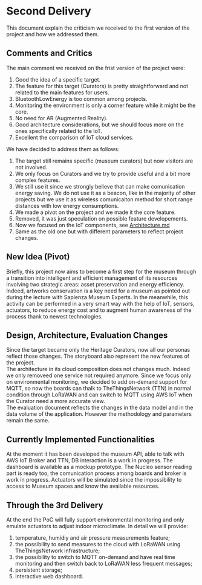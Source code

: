 # Second Delivery
This document explain the criticism we received to the first version of the project and how we addressed them.

## Comments and Critics
The main comment we received on the frist version of the project were:
1. Good the idea of a specific target. 
2. The feature for this target (Curators) is pretty straightforward and not related to the main features for users.
3. BluetoothLowEnergy is too common among projects.
4. Monitoring the environment is only a corner feature while it might be the core.
5. No need for AR (Augmented Reality).
6. Good architecture considerations, but we should focus more on the ones specifically related to the IoT.
7. Excellent the comparison of IoT cloud services.  
  
We have decided to address them as follows:
1. The target still remains specific (museum curators) but now visitors are not involved.
2. We only focus on Curators and we try to provide useful and a bit more complex features.
3. We still use it since we strongly believe that can make comunication energy saving. We do not use it as a beacon, like in the majority of other projects but we use it as wireless comunicaiton method for short range distances with low energy consumptions.
4. We made a pivot on the project and we made it the core feature.
5. Removed, it was just speculation on possible feature developements.
6. Now we focused on the IoT components, see [Architecture.md](Architecture.md)
7. Same as the old one but with different parameters to reflect project changes.

## New Idea (Pivot)
Briefly, this project now aims to become a first step for the museum through a transition into intelligent and efficient management of its resources involving two strategic areas: asset preservation and energy efficiency. Indeed, artworks conservation is a key need for a museum as pointed out during the lecture with Sapienza Museum Experts. In the meanwhile, this activity can be performed in a very smart way with the help of IoT, sensors, actuators, to reduce energy cost and to augment human awareness of the process thank to newest technologies.

## Design, Architecture, Evaluation Changes
Since the target became only the Heritage Curators, now all our personas reflect those changes. The storyboard also represent the new features of the project.   
The architecture in its cloud composition does not changes much. Indeed we only removeed one service not required anymore. Since we focus only on environmental monitoring, we decided to add on-demand support for MQTT, so now the boards can thalk to TheThingsNetwork (TTN) in normal condition through LoRaWAN and can switch to MQTT using AWS IoT when the Curator need a more accurate view.   
The evaluation document reflects the changes in the data model and in the data volume of the application. However the methodology and parameters remain the same.

## Currently Implemented Functionalities
At the moment it has been developed the museum API, able to talk with AWS IoT Broker and TTN, DB interaction is a work in progress. The dashboard is available as a mockup prototype. The Nucleo sensor reading part is ready too, the comunication process among boards and broker is work in progress. Actuators will be simulated since the impossibility to access to Museum spaces and know the available resources.

## Through the 3rd Delivery
At the end the PoC will fully support environmental monitoring and only emulate actuators to adjust indoor microclimate. In detail we will provide:
1. temperature, humidiy and air pressure measurements feature; 
2. the possibility to send measures to the cloud with LoRaWAN using TheThingsNetwork infrastructure;
3. the possibility to switch to MQTT on-demand and have real time monitoring and then switch back to LoRaWAN less frequent messages;
4. persistent storage;
5. interactive web dashboard.
